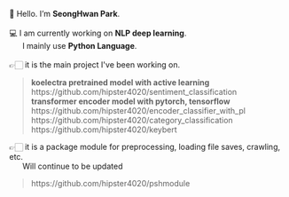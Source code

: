 👋 Hello. I’m <b>SeongHwan Park</b>.<br><br>
💻 I am currently working on <b>NLP deep learning</b>.<br>
&nbsp;&nbsp;&nbsp;&nbsp;&nbsp;&nbsp;I mainly use <b>Python Language</b>.<br><br>
👉🏻 it is the main project I've been working on.
<blockquote>
<b>koelectra pretrained model with active learning</b><br>
https://github.com/hipster4020/sentiment_classification<br>
<b>transformer encoder model with pytorch, tensorflow</b><br>
https://github.com/hipster4020/encoder_classifier_with_pl<br>
https://github.com/hipster4020/category_classification<br>
https://github.com/hipster4020/keybert</blockquote>
👉🏻 it is a package module for preprocessing, loading file saves, crawling, etc.<br>
&nbsp;&nbsp;&nbsp;&nbsp;&nbsp;&nbsp;Will continue to be updated
<blockquote>https://github.com/hipster4020/pshmodule</blockquote>
